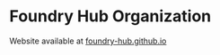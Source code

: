 # Foundry Hub Organization

Website available at [foundry-hub.github.io](https://foundry-hub.github.io)
